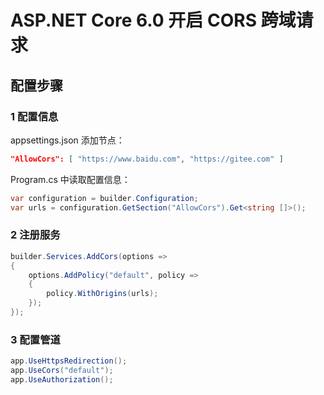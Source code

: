 # ASP.NET Core 6.0 开启 CORS 跨域请求



## 配置步骤

### 1 配置信息

appsettings.json 添加节点：

```json
"AllowCors": [ "https://www.baidu.com", "https://gitee.com" ]
```

Program.cs 中读取配置信息：

```csharp
var configuration = builder.Configuration;
var urls = configuration.GetSection("AllowCors").Get<string []>();
```

### 2 注册服务

```csharp
builder.Services.AddCors(options =>
{
    options.AddPolicy("default", policy =>
    {
        policy.WithOrigins(urls);
    });
});
```

### 3 配置管道

```csharp
app.UseHttpsRedirection();
app.UseCors("default");
app.UseAuthorization();
```

